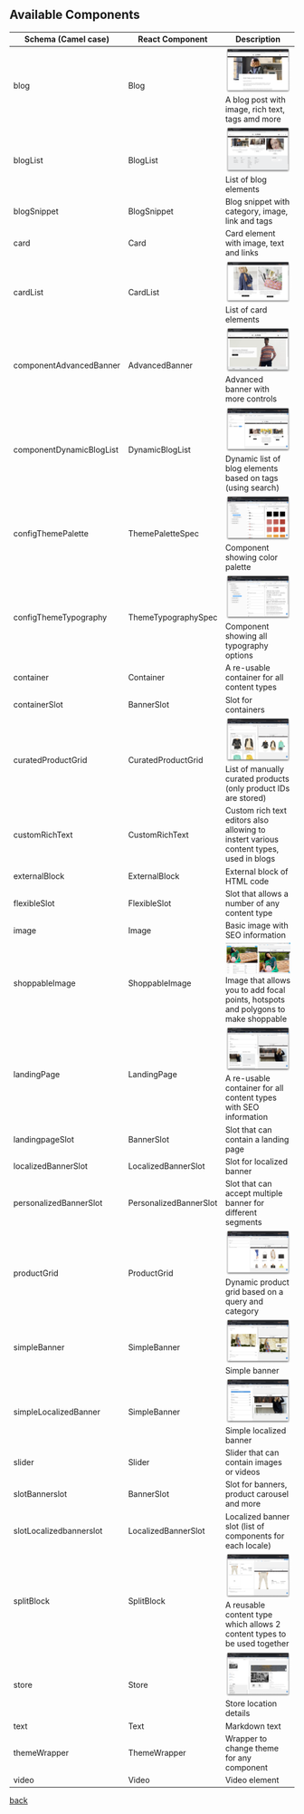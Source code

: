## Available Components

| Schema (Camel case)          | React Component                | Description                                                               |
| ---------------------------- | ------------------------------ | ------------------------------------------------------------------------- |
| blog                         | Blog                           | ![Blog](../media/component-blog.png) A blog post with image, rich text, tags amd more                          |
| blogList                     | BlogList                       | ![Blog List](../media/component-blogList.png) List of blog elements                                                     |
| blogSnippet                  | BlogSnippet                    | Blog snippet with category, image, link and tags                          |
| card                         | Card                           | Card element with image, text and links                                   |
| cardList                     | CardList                       | ![Card List](../media/component-cardList.png) List of card elements                                                     |
| componentAdvancedBanner      | AdvancedBanner                 | ![Card List](../media/component-advancedBanner.png) Advanced banner with more controls                                        |
| componentDynamicBlogList     | DynamicBlogList                | ![Dynamic Blog List](../media/component-dynamicBlogList.png) Dynamic list of blog elements based on tags (using search)                |
| configThemePalette           | ThemePaletteSpec               | ![Theme Palette](../media/component-themePalette.png) Component showing color palette                                           |
| configThemeTypography        | ThemeTypographySpec            | ![Theme Typography](../media/component-themeTypography.png) Component showing all typography options                                  |
| container                    | Container                      | A re-usable container for all content types                               |
| containerSlot                | BannerSlot                     | Slot for containers                                                       |
| curatedProductGrid           | CuratedProductGrid             | ![Curated Product Grid](../media/component-curatedProductGrid.png) List of manually curated products (only product IDs are stored)           |
| customRichText               | CustomRichText                 | Custom rich text editors also allowing to instert various content types, used in blogs   |
| externalBlock                | ExternalBlock                  | External block of HTML code                                               |
| flexibleSlot                 | FlexibleSlot                   | Slot that allows a number of any content type                             |
| image                        | Image                          | Basic image with SEO information                                          |
| shoppableImage               | ShoppableImage                 | ![Shoppable Image](../media/component-shoppableImage.jpg)Image that allows you to add focal points, hotspots and polygons to make shoppable                          |
| landingPage                  | LandingPage                    | ![Landing Page](../media/component-landingPage.png) A re-usable container for all content types with SEO information          |
| landingpageSlot              | BannerSlot                     | Slot that can contain a landing page                                      |
| localizedBannerSlot          | LocalizedBannerSlot            | Slot for localized banner                                                 |
| personalizedBannerSlot       | PersonalizedBannerSlot         | Slot that can accept multiple banner for different segments               |
| productGrid                  | ProductGrid                    | ![Dynamic Product Grid](../media/component-dynamicProductGrid.png) Dynamic product grid based on a query and category                        |
| simpleBanner                 | SimpleBanner                   | ![Simple Banner](../media/component-simpleBanner.png) Simple banner                                                             |
| simpleLocalizedBanner        | SimpleBanner                   | ![Simple Localized Banner](../media/component-simpleLocalizedBanner.png) Simple localized banner                                                   |
| slider                       | Slider                         | Slider that can contain images or videos                         |
| slotBannerslot               | BannerSlot                     | Slot for banners, product carousel and more                               |
| slotLocalizedbannerslot      | LocalizedBannerSlot            | Localized banner slot (list of components for each locale)                |
| splitBlock                   | SplitBlock                     | ![Split Block](../media/component-splitBlock.png) A reusable content type which allows 2 content types to be used together  |
| store                        | Store                          | ![Store](../media/component-store.png) Store location details                                                    |
| text                         | Text                           | Markdown text                                                             |
| themeWrapper                 | ThemeWrapper                   | Wrapper to change theme for any component                                 |
| video                        | Video                          | Video element                                                             |

[back](../README.md)
